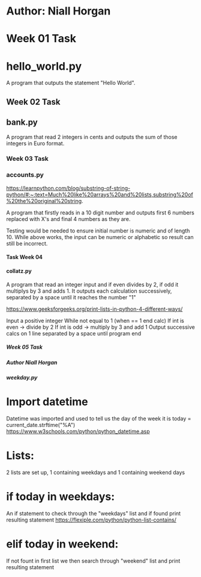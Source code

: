 # Author: Niall Horgan

# Week 01 Task
# hello_world.py

A program that outputs the statement "Hello World".



## Week 02 Task
## bank.py

A program that read 2 integers in cents and outputs the sum of those integers
in Euro format.



### Week 03 Task 
### accounts.py

https://learnpython.com/blog/substring-of-string-python/#:~:text=Much%20like%20arrays%20and%20lists,substring%20of%20the%20original%20string.

A program that firstly reads in a 10 digit number and outputs first 6 numbers 
replaced with X's and final 4 numbers as they are.

Testing would be needed to ensure initial number is numeric and of length 10.
While above works, the input can be numeric or alphabetic so result can still be incorrect.




#### Task Week 04
#### collatz.py

A program that read an integer input and if even divides by 2, if odd it multiplys by 3 and adds 1.
It outputs each calculation successively, separated by a space until it reaches the number "1"

https://www.geeksforgeeks.org/print-lists-in-python-4-different-ways/

Input a positive integer
While not equal to 1 (when == 1 end calc)
If int is even -> divide by 2
If int is odd  -> multiply by 3 and add 1
Output successive calcs on 1 line separated by a space until program end



##### Week 05 Task
##### Author Niall Horgan
##### weekday.py

# Import datetime
Datetime was imported and used to tell us the day of the week it is
today = current_date.strftime("%A")
https://www.w3schools.com/python/python_datetime.asp

# Lists: 
2 lists are set up, 1 containing weekdays and 1 containing weekend days

# if today in weekdays:
An if statement to check through the "weekdays" list and if found print resulting statement
https://flexiple.com/python/python-list-contains/

# elif today in weekend:
If not fount in first list we then search through "weekend" list and print resulting statement







